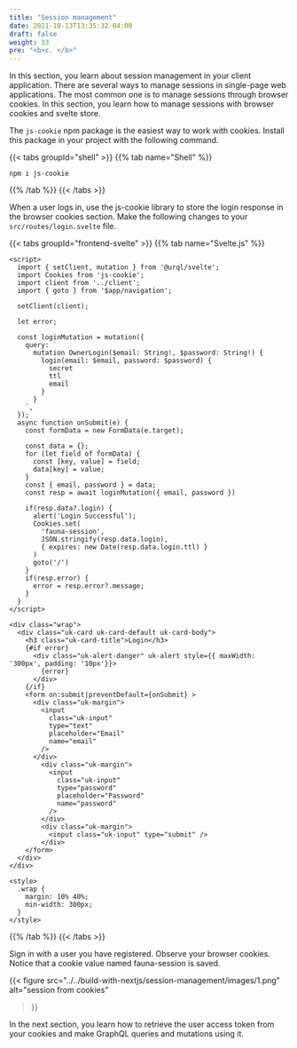 ```yaml
---
title: "Session management"
date: 2021-10-13T13:35:32-04:00
draft: false
weight: 33
pre: "<b>c. </b>"
---
```



In this section, you learn about session management in your client application. There are several ways to manage sessions in single-page web applications. The most common one is to manage sessions through browser cookies. In this section, you learn how to manage sessions with browser cookies and svelte store.

The `js-cookie` npm package is the easiest way to work with cookies. Install this package in your project with the following command.

{{< tabs groupId="shell" >}}
{{% tab name="Shell" %}}
```console
npm i js-cookie
```
{{% /tab %}}
{{< /tabs >}}

When a user logs in, use the js-cookie library to store the login response in the browser cookies section. Make the following changes to your `src/routes/login.svelte` file.

{{< tabs groupId="frontend-svelte" >}}
{{% tab name="Svelte.js" %}}
```svelte {hl_lines=["35-39",3,17]}
<script>
  import { setClient, mutation } from '@urql/svelte';
  import Cookies from 'js-cookie';
  import client from '../client';
  import { goto } from '$app/navigation';

  setClient(client);

  let error;

  const loginMutation = mutation({
    query: `
      mutation OwnerLogin($email: String!, $password: String!) {
        login(email: $email, password: $password) {
          secret
          ttl
          email
        }
      }
    `,
  });
  async function onSubmit(e) {
    const formData = new FormData(e.target);

    const data = {};
    for (let field of formData) {
      const [key, value] = field;
      data[key] = value;
    }
    const { email, password } = data;
    const resp = await loginMutation({ email, password })
    
    if(resp.data?.login) {
      alert('Login Successful');
      Cookies.set(
        'fauna-session', 
        JSON.stringify(resp.data.login),
        { expires: new Date(resp.data.login.ttl) }
      )
      goto('/')
    }
    if(resp.error) {
      error = resp.error?.message;
    }
  }
</script>

<div class="wrap">
  <div class="uk-card uk-card-default uk-card-body">
    <h3 class="uk-card-title">Login</h3>
    {#if error}
      <div class="uk-alert-danger" uk-alert style={{ maxWidth: '300px', padding: '10px'}}>
        {error}
      </div>
    {/if}
    <form on:submit|preventDefault={onSubmit} >
      <div class="uk-margin">
        <input 
          class="uk-input" 
          type="text" 
          placeholder="Email" 
          name="email"
        />
      </div>
        <div class="uk-margin">
          <input 
            class="uk-input" 
            type="password" 
            placeholder="Password" 
            name="password"
          />
        </div>
        <div class="uk-margin">
          <input class="uk-input" type="submit" />
        </div>
    </form>
  </div>
</div>

<style>
  .wrap {
    margin: 10% 40%;
    min-width: 300px;
  }
</style>
```
{{% /tab %}}
{{< /tabs >}}

Sign in with a user you have registered. Observe your browser cookies. Notice that a cookie value named fauna-session is saved. 

{{< figure
  src="../../build-with-nextjs/session-management/images/1.png" 
  alt="session from cookies"
>}}

In the next section, you learn how to retrieve the user access token from your cookies and make GraphQL queries and mutations using it. 